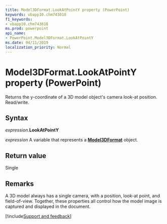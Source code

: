 ```yaml
---
title: Model3DFormat.LookAtPointY property (PowerPoint)
keywords: vbapp10.chm743018
f1_keywords:
- vbapp10.chm743018
ms.prod: powerpoint
api_name:
- PowerPoint.Model3DFormat.LookAtPointY
ms.date: 04/11/2019
localization_priority: Normal
---
```



# Model3DFormat.LookAtPointY property (PowerPoint)

Returns the y-coordinate of a 3D model object's camera look-at position. Read/write.

## Syntax

_expression_.**LookAtPointY**

_expression_ A variable that represents a **[Model3DFormat](PowerPoint.Model3DFormat.md)** object.


## Return value

Single


## Remarks

A 3D model always has a single camera, with a position, look-at point, and field-of-view. Together, these properties all control how the model image is captured and displayed in the document.



[!include[Support and feedback](~/includes/feedback-boilerplate.md)]